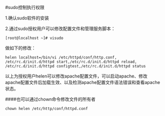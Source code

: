 #sudo控制执行权限

1.确认sudo软件的安装

2.通过sudo授权用户可以修改配置文件和管理服务脚本：

```
[root@localhost ~]# visudo
```

做如下的修改：
```
helen localhost=/bin/vi /etc/httpd/conf/http.conf,
/etc/rc.d/init.d/httpd start,/etc/rc.d/init.d/httpd reload,
/etc/rc.d/init.d/httpd configtest,/etc/rc.d/init.d/httpd status
```

以上为授权用户helen可以修改apache配置文件，可以启动apache、修改apache配置文件后加载生效、以及检测apache配置文件语法错误和查看apache状态。

####也可以通过chown命令修改文件的所有者

```
chown helen /etc/http/conf/httpd.conf
```
